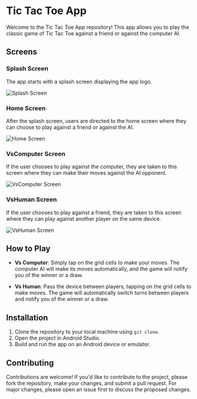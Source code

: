 # Tic Tac Toe App

Welcome to the Tic Tac Toe App repository! This app allows you to play the classic game of Tic Tac Toe against a friend or against the computer AI.

## Screens

### Splash Screen
The app starts with a splash screen displaying the app logo.

![Splash Screen](https://github.com/Muhammad-Ali-Khokhar/TicTacToe/blob/master/Images/Splash%20Screen.jpg)

### Home Screen
After the splash screen, users are directed to the home screen where they can choose to play against a friend or against the AI.

![Home Screen](https://github.com/Muhammad-Ali-Khokhar/TicTacToe/blob/master/Images/Home%20Screen.jpg)

### VsComputer Screen
If the user chooses to play against the computer, they are taken to this screen where they can make their moves against the AI opponent.

![VsComputer Screen](https://github.com/Muhammad-Ali-Khokhar/TicTacToe/blob/master/Images/VsComputer%20Screen.jpg)

### VsHuman Screen
If the user chooses to play against a friend, they are taken to this screen where they can play against another player on the same device.

![VsHuman Screen](https://github.com/Muhammad-Ali-Khokhar/TicTacToe/blob/master/Images/VsHuman%20Screen.jpg)

## How to Play

- **Vs Computer**: Simply tap on the grid cells to make your moves. The computer AI will make its moves automatically, and the game will notify you of the winner or a draw.

- **Vs Human**: Pass the device between players, tapping on the grid cells to make moves. The game will automatically switch turns between players and notify you of the winner or a draw.

## Installation

1. Clone the repository to your local machine using `git clone`.
2. Open the project in Android Studio.
3. Build and run the app on an Android device or emulator.

## Contributing

Contributions are welcome! If you'd like to contribute to the project, please fork the repository, make your changes, and submit a pull request. For major changes, please open an issue first to discuss the proposed changes.
